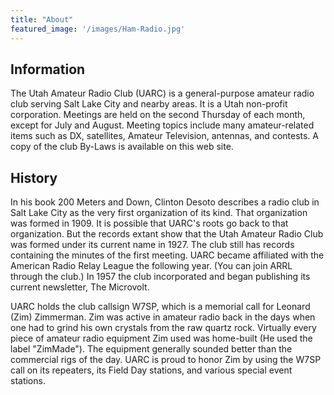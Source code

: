 ```yaml
---
title: "About"
featured_image: '/images/Ham-Radio.jpg'
---
```

## Information
The Utah Amateur Radio Club (UARC) is a general-purpose amateur radio club serving Salt Lake City and nearby areas. It is a Utah non-profit corporation. Meetings are held on the second Thursday of each month, except for July and August. Meeting topics include many amateur-related items 
such as DX, satellites, Amateur Television, antennas, and contests. A copy of the club By-Laws is available on this web site.

## History
In his book 200 Meters and Down, Clinton Desoto describes a radio club in Salt Lake City as the very first organization of its kind. That organization was formed in 1909. It is possible that UARC's roots go back to that organization. But the records extant show that the Utah Amateur Radio Club was formed under its current name in 1927. The club still has records containing the minutes of the first meeting. UARC became affiliated with the American Radio Relay League the following year. (You can join ARRL through the club.) In 1957 the club incorporated and began publishing its current newsletter, The Microvolt.

UARC holds the club callsign W7SP, which is a memorial call for Leonard (Zim) Zimmerman. Zim was active in amateur radio back in the days when one had to grind his own crystals from the raw quartz rock. Virtually every piece of amateur radio equipment Zim used was home-built (He used the label "ZimMade"). The equipment generally sounded better than the commercial rigs of the day. UARC is proud to honor Zim by using the W7SP call on its repeaters, its Field Day stations, and various special event stations.